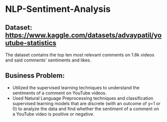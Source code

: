 # NLP-Sentiment-Analysis

## Dataset: https://www.kaggle.com/datasets/advaypatil/youtube-statistics
  The dataset contains the top ten most relevant comments on 1.8k videos and said comments' sentiments and likes.

## Business Problem: 
  - Utilized the supervised learning techniques to understand the sentiments of a comment on YouTube videos.
  - Used Natural Language Preprocessing techniques and classification supervised learning models that are discrete (with an outcome of y=1 or 0) to analyze the data and find whether the sentiment of a comment on a YouTube video is positive or negative.

  
